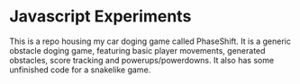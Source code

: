 # Javascript Experiments
This is a repo housing my car doging game called PhaseShift. It is a generic obstacle doging game, featuring basic player movements, generated obstacles, score tracking and powerups/powerdowns. It also has some unfinished code for a snakelike game.
